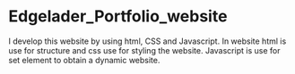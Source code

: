 # Edgelader_Portfolio_website
I develop this website by using html, CSS and Javascript. In website html is use for structure and css use for styling the website. Javascript is use for set element to obtain a dynamic website. 
